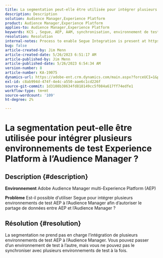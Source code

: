 ```yaml
---
title: La segmentation peut-elle être utilisée pour intégrer plusieurs environnements de test Experience Platform à l’Audience Manager ?
description: Description
solution: Audience Manager,Experience Platform
product: Audience Manager,Experience Platform
applies-to: Audience Manager,Experience Platform
keywords: KCS , Segue, AEP, AAM, synchronisation, environnement de test, FAQ, intégrer plusieurs environnements de test Experience Platform, Adobe Audience Manager, Adobe Experience Platform
resolution: Resolution
internal-notes: Process to enable Segue Integration is present at https://wiki.corp.adobe.com/pages/viewpage.action?spaceKey=supportdelivery&title=AEP+Segments+not+Populating+in+AAM internal link.
bug: false
article-created-by: Jim Menn
article-created-date: 5/26/2023 6:51:17 AM
article-published-by: Jim Menn
article-published-date: 5/26/2023 6:54:34 AM
version-number: 8
article-number: KA-19075
dynamics-url: https://adobe-ent.crm.dynamics.com/main.aspx?forceUCI=1&pagetype=entityrecord&etn=knowledgearticle&id=9f488cb4-91fb-ed11-8849-6045bd0065b6
exl-id: c8ab994d-474f-4e4c-a550-aae6c1cd226f
source-git-commit: 1d3108b38634fd818149cc5f084a617ff74edfe1
workflow-type: tm+mt
source-wordcount: '109'
ht-degree: 2%

---
```


# La segmentation peut-elle être utilisée pour intégrer plusieurs environnements de test Experience Platform à l’Audience Manager ?

## Description {#description}


<b>Environnement</b>
Adobe Audience Manager multi-Experience Platform (AEP)

<b>Problème</b>
Est-il possible d’utiliser Segue pour intégrer plusieurs environnements de test AEP à l’Audience Manager afin d’autoriser le partage de données entre AEP et l’Audience Manager ?


## Résolution {#resolution}


La segmentation ne prend pas en charge l’intégration de plusieurs environnements de test AEP à l’Audience Manager. Vous pouvez passer d’un environnement de test à l’autre, mais vous ne pouvez pas le synchroniser avec plusieurs environnements de test à la fois.
